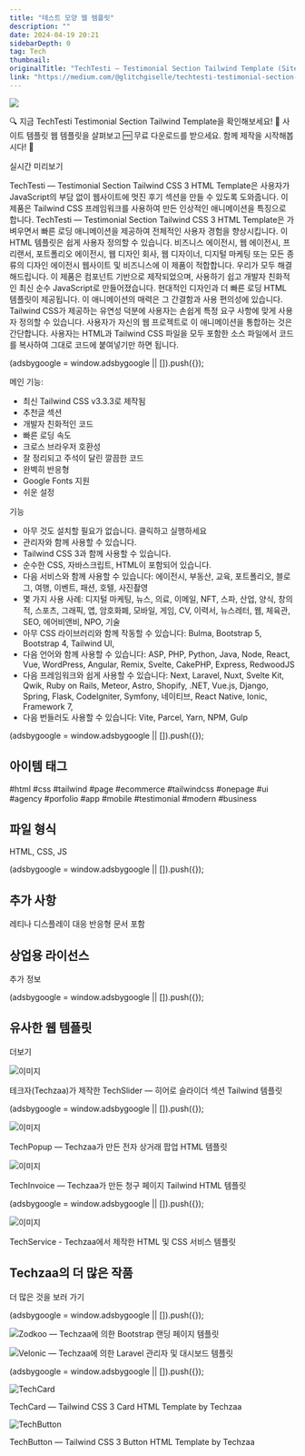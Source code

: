 ```yaml
---
title: "테스트 모양 웹 템플릿"
description: ""
date: 2024-04-19 20:21
sidebarDepth: 0
tag: Tech
thumbnail: 
originalTitle: "TechTesti — Testimonial Section Tailwind Template (Site Templates Web Templates)"
link: "https://medium.com/@glitchgiselle/techtesti-testimonial-section-tailwind-template-site-templates-web-templates-a9b2d236c964"
---
```



<img src="./img/TechTestiTestimonialSectionTailwindTemplateSiteTemplatesWebTemplates_0.png" />

🔍 지금 TechTesti Testimonial Section Tailwind Template을 확인해보세요! 📁 사이트 템플릿 웹 템플릿을 살펴보고 🆓 무료 다운로드를 받으세요. 함께 제작을 시작해봅시다! 🚀

실시간 미리보기

TechTesti — Testimonial Section Tailwind CSS 3 HTML Template은 사용자가 JavaScript의 부담 없이 웹사이트에 멋진 후기 섹션을 만들 수 있도록 도와줍니다. 이 제품은 Tailwind CSS 프레임워크를 사용하여 만든 인상적인 애니메이션을 특징으로 합니다. TechTesti — Testimonial Section Tailwind CSS 3 HTML Template은 가벼우면서 빠른 로딩 애니메이션을 제공하여 전체적인 사용자 경험을 향상시킵니다. 이 HTML 템플릿은 쉽게 사용자 정의할 수 있습니다. 비즈니스 에이전시, 웹 에이전시, 프리랜서, 포트폴리오 에이전시, 웹 디자인 회사, 웹 디자이너, 디지털 마케팅 또는 모든 종류의 디자인 에이전시 웹사이트 및 비즈니스에 이 제품이 적합합니다. 우리가 모두 해결해드립니다. 이 제품은 컴포넌트 기반으로 제작되었으며, 사용하기 쉽고 개발자 친화적인 최신 순수 JavaScript로 만들어졌습니다. 현대적인 디자인과 더 빠른 로딩 HTML 템플릿이 제공됩니다. 이 애니메이션의 매력은 그 간결함과 사용 편의성에 있습니다. Tailwind CSS가 제공하는 유연성 덕분에 사용자는 손쉽게 특정 요구 사항에 맞게 사용자 정의할 수 있습니다. 사용자가 자신의 웹 프로젝트로 이 애니메이션을 통합하는 것은 간단합니다. 사용자는 HTML과 Tailwind CSS 파일을 모두 포함한 소스 파일에서 코드를 복사하여 그대로 코드에 붙여넣기만 하면 됩니다.

<!-- ui-log 수평형 -->
<ins class="adsbygoogle"
  style="display:block"
  data-ad-client="ca-pub-4877378276818686"
  data-ad-slot="9743150776"
  data-ad-format="auto"
  data-full-width-responsive="true"></ins>
<component is="script">
(adsbygoogle = window.adsbygoogle || []).push({});
</component>

메인 기능:

- 최신 Tailwind CSS v3.3.3로 제작됨
- 추천글 섹션
- 개발자 친화적인 코드
- 빠른 로딩 속도
- 크로스 브라우저 호환성
- 잘 정리되고 주석이 달린 깔끔한 코드
- 완벽히 반응형
- Google Fonts 지원
- 쉬운 설정

기능

- 아무 것도 설치할 필요가 없습니다. 클릭하고 실행하세요
- 관리자와 함께 사용할 수 있습니다.
- Tailwind CSS 3과 함께 사용할 수 있습니다.
- 순수한 CSS, 자바스크립트, HTML이 포함되어 있습니다.
- 다음 서비스와 함께 사용할 수 있습니다: 에이전시, 부동산, 교육, 포트폴리오, 블로그, 여행, 이벤트, 패션, 호텔, 사진촬영
- 몇 가지 사용 사례: 디지털 마케팅, 뉴스, 의료, 이메일, NFT, 스파, 산업, 양식, 창의적, 스포츠, 그래픽, 앱, 암호화폐, 모바일, 게임, CV, 이력서, 뉴스레터, 웹, 체육관, SEO, 에어비앤비, NPO, 기술
- 아무 CSS 라이브러리와 함께 작동할 수 있습니다: Bulma, Bootstrap 5, Bootstrap 4, Tailwind UI,
- 다음 언어와 함께 사용할 수 있습니다: ASP, PHP, Python, Java, Node, React, Vue, WordPress, Angular, Remix, Svelte, CakePHP, Express, RedwoodJS
- 다음 프레임워크와 쉽게 사용할 수 있습니다: Next, Laravel, Nuxt, Svelte Kit, Qwik, Ruby on Rails, Meteor, Astro, Shopify, .NET, Vue.js, Django, Spring, Flask, CodeIgniter, Symfony, 네이티브, React Native, Ionic, Framework 7,
- 다음 번들러도 사용할 수 있습니다: Vite, Parcel, Yarn, NPM, Gulp

<!-- ui-log 수평형 -->
<ins class="adsbygoogle"
  style="display:block"
  data-ad-client="ca-pub-4877378276818686"
  data-ad-slot="9743150776"
  data-ad-format="auto"
  data-full-width-responsive="true"></ins>
<component is="script">
(adsbygoogle = window.adsbygoogle || []).push({});
</component>

## 아이템 태그

#html #css #tailwind #page #ecommerce #tailwindcss #onepage #ui #agency #porfolio #app #mobile #testimonial #modern #business

## 파일 형식

HTML, CSS, JS

<!-- ui-log 수평형 -->
<ins class="adsbygoogle"
  style="display:block"
  data-ad-client="ca-pub-4877378276818686"
  data-ad-slot="9743150776"
  data-ad-format="auto"
  data-full-width-responsive="true"></ins>
<component is="script">
(adsbygoogle = window.adsbygoogle || []).push({});
</component>

## 추가 사항

레티나 디스플레이 대응
반응형
문서 포함

## 상업용 라이선스

추가 정보

<!-- ui-log 수평형 -->
<ins class="adsbygoogle"
  style="display:block"
  data-ad-client="ca-pub-4877378276818686"
  data-ad-slot="9743150776"
  data-ad-format="auto"
  data-full-width-responsive="true"></ins>
<component is="script">
(adsbygoogle = window.adsbygoogle || []).push({});
</component>

## 유사한 웹 템플릿

더보기

![이미지](./img/TechTestiTestimonialSectionTailwindTemplateSiteTemplatesWebTemplates_1.png)

테크자(Techzaa)가 제작한 TechSlider — 히어로 슬라이더 섹션 Tailwind 템플릿

<!-- ui-log 수평형 -->
<ins class="adsbygoogle"
  style="display:block"
  data-ad-client="ca-pub-4877378276818686"
  data-ad-slot="9743150776"
  data-ad-format="auto"
  data-full-width-responsive="true"></ins>
<component is="script">
(adsbygoogle = window.adsbygoogle || []).push({});
</component>

![이미지](./img/TechTestiTestimonialSectionTailwindTemplateSiteTemplatesWebTemplates_2.png)

TechPopup — Techzaa가 만든 전자 상거래 팝업 HTML 템플릿

![이미지](./img/TechTestiTestimonialSectionTailwindTemplateSiteTemplatesWebTemplates_3.png)

TechInvoice — Techzaa가 만든 청구 페이지 Tailwind HTML 템플릿

<!-- ui-log 수평형 -->
<ins class="adsbygoogle"
  style="display:block"
  data-ad-client="ca-pub-4877378276818686"
  data-ad-slot="9743150776"
  data-ad-format="auto"
  data-full-width-responsive="true"></ins>
<component is="script">
(adsbygoogle = window.adsbygoogle || []).push({});
</component>

![이미지](./img/TechTestiTestimonialSectionTailwindTemplateSiteTemplatesWebTemplates_4.png)

TechService - Techzaa에서 제작한 HTML 및 CSS 서비스 템플릿

## Techzaa의 더 많은 작품

더 많은 것을 보러 가기

<!-- ui-log 수평형 -->
<ins class="adsbygoogle"
  style="display:block"
  data-ad-client="ca-pub-4877378276818686"
  data-ad-slot="9743150776"
  data-ad-format="auto"
  data-full-width-responsive="true"></ins>
<component is="script">
(adsbygoogle = window.adsbygoogle || []).push({});
</component>

![Zodkoo — Techzaa에 의한 Bootstrap 랜딩 페이지 템플릿](./img/TechTestiTestimonialSectionTailwindTemplateSiteTemplatesWebTemplates_5.png)

![Velonic — Techzaa에 의한 Laravel 관리자 및 대시보드 템플릿](./img/TechTestiTestimonialSectionTailwindTemplateSiteTemplatesWebTemplates_6.png)

<!-- ui-log 수평형 -->
<ins class="adsbygoogle"
  style="display:block"
  data-ad-client="ca-pub-4877378276818686"
  data-ad-slot="9743150776"
  data-ad-format="auto"
  data-full-width-responsive="true"></ins>
<component is="script">
(adsbygoogle = window.adsbygoogle || []).push({});
</component>

![TechCard](./img/TechTestiTestimonialSectionTailwindTemplateSiteTemplatesWebTemplates_7.png)

TechCard — Tailwind CSS 3 Card HTML Template by Techzaa

![TechButton](./img/TechTestiTestimonialSectionTailwindTemplateSiteTemplatesWebTemplates_8.png)

TechButton — Tailwind CSS 3 Button HTML Template by Techzaa